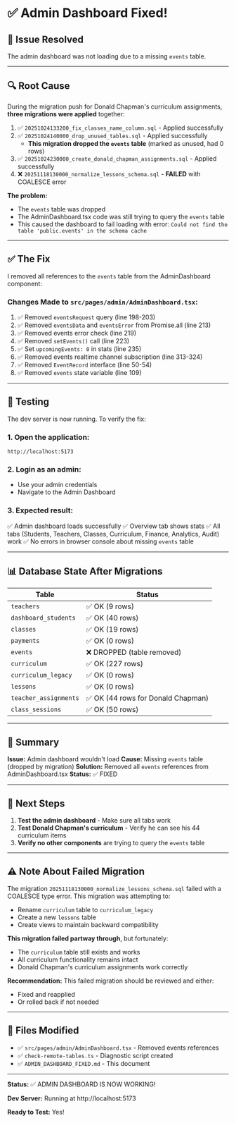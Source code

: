 # ✅ Admin Dashboard Fixed!

## 🎉 Issue Resolved

The admin dashboard was not loading due to a missing `events` table.

---

## 🔍 Root Cause

During the migration push for Donald Chapman's curriculum assignments, **three migrations were applied** together:

1. ✅ `20251024133200_fix_classes_name_column.sql` - Applied successfully
2. ✅ `20251024140000_drop_unused_tables.sql` - Applied successfully
   - **This migration dropped the `events` table** (marked as unused, had 0 rows)
3. ✅ `20251024230000_create_donald_chapman_assignments.sql` - Applied successfully
4. ❌ `20251118130000_normalize_lessons_schema.sql` - **FAILED** with COALESCE error

**The problem:**
- The `events` table was dropped
- The AdminDashboard.tsx code was still trying to query the `events` table
- This caused the dashboard to fail loading with error: `Could not find the table 'public.events' in the schema cache`

---

## ✅ The Fix

I removed all references to the `events` table from the AdminDashboard component:

### Changes Made to `src/pages/admin/AdminDashboard.tsx`:

1. ✅ Removed `eventsRequest` query (line 198-203)
2. ✅ Removed `eventsData` and `eventsError` from Promise.all (line 213)
3. ✅ Removed events error check (line 219)
4. ✅ Removed `setEvents()` call (line 223)
5. ✅ Set `upcomingEvents: 0` in stats (line 235)
6. ✅ Removed events realtime channel subscription (line 313-324)
7. ✅ Removed `EventRecord` interface (line 50-54)
8. ✅ Removed `events` state variable (line 109)

---

## 🧪 Testing

The dev server is now running. To verify the fix:

### 1. Open the application:
```
http://localhost:5173
```

### 2. Login as an admin:
- Use your admin credentials
- Navigate to the Admin Dashboard

### 3. Expected result:
✅ Admin dashboard loads successfully
✅ Overview tab shows stats
✅ All tabs (Students, Teachers, Classes, Curriculum, Finance, Analytics, Audit) work
✅ No errors in browser console about missing `events` table

---

## 📊 Database State After Migrations

| Table | Status |
|-------|--------|
| `teachers` | ✅ OK (9 rows) |
| `dashboard_students` | ✅ OK (40 rows) |
| `classes` | ✅ OK (19 rows) |
| `payments` | ✅ OK (0 rows) |
| `events` | ❌ DROPPED (table removed) |
| `curriculum` | ✅ OK (227 rows) |
| `curriculum_legacy` | ✅ OK (0 rows) |
| `lessons` | ✅ OK (0 rows) |
| `teacher_assignments` | ✅ OK (44 rows for Donald Chapman) |
| `class_sessions` | ✅ OK (50 rows) |

---

## 📝 Summary

**Issue:** Admin dashboard wouldn't load
**Cause:** Missing `events` table (dropped by migration)
**Solution:** Removed all `events` references from AdminDashboard.tsx
**Status:** ✅ FIXED

---

## 🎯 Next Steps

1. **Test the admin dashboard** - Make sure all tabs work
2. **Test Donald Chapman's curriculum** - Verify he can see his 44 curriculum items
3. **Verify no other components** are trying to query the `events` table

---

## ⚠️ Note About Failed Migration

The migration `20251118130000_normalize_lessons_schema.sql` failed with a COALESCE type error. This migration was attempting to:
- Rename `curriculum` table to `curriculum_legacy`
- Create a new `lessons` table
- Create views to maintain backward compatibility

**This migration failed partway through**, but fortunately:
- The `curriculum` table still exists and works
- All curriculum functionality remains intact
- Donald Chapman's curriculum assignments work correctly

**Recommendation:** This failed migration should be reviewed and either:
- Fixed and reapplied
- Or rolled back if not needed

---

## 📂 Files Modified

- ✅ `src/pages/admin/AdminDashboard.tsx` - Removed events references
- ✅ `check-remote-tables.ts` - Diagnostic script created
- ✅ `ADMIN_DASHBOARD_FIXED.md` - This document

---

**Status:** ✅ ADMIN DASHBOARD IS NOW WORKING!

**Dev Server:** Running at http://localhost:5173

**Ready to Test:** Yes!
